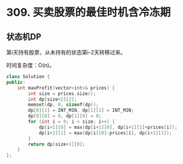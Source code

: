 # 309. 买卖股票的最佳时机含冷冻期

## 状态机DP

第i天持有股票，从未持有的状态第i-2天转移过来。

时间复杂度：O(n)。

```cpp
class Solution {
public:
    int maxProfit(vector<int>& prices) {
        int size = prices.size();
        int dp[size+2][2];
        memset(dp, 0, sizeof(dp));
        dp[0][1] = INT_MIN, dp[1][1] = INT_MIN;
        dp[0][0] = 0, dp[1][0] = 0;
        for (int i = 0; i < size; i++) {
            dp[i+2][0] = max(dp[i+1][0], dp[i+1][1]+prices[i]);
            dp[i+2][1] = max(dp[i][0]-prices[i], dp[i+1][1]);
        }
        return dp[size+1][0];
    }
};
```